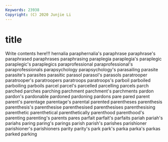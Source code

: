 ```yaml
---
Keywords: 23938
Copyright: (C) 2020 Junjie Li
---
```


# title

Write contents here!!!
hernalia 
paraphernalia's 
paraphrase 
paraphrase's
paraphrased 
paraphrases 
paraphrasing 
paraplegia 
paraplegia's 
paraplegic 
paraplegic's 
paraplegics 
paraprofessional 
paraprofessional's
paraprofessionals 
parapsychology 
parapsychology's 
parasailing 
parasite 
parasite's 
parasites 
parasitic 
parasol 
parasol's
parasols 
paratrooper 
paratrooper's 
paratroopers 
paratroops 
paratroops's 
parboil 
parboiled 
parboiling 
parboils
parcel 
parcel's 
parcelled 
parcelling 
parcels 
parch 
parched 
parches 
parching 
parchment
parchment's 
parchments 
pardon 
pardon's 
pardonable 
pardoned 
pardoning 
pardons 
pare 
pared
parent 
parent's 
parentage 
parentage's 
parental 
parented 
parentheses 
parenthesis 
parenthesis's 
parenthesise
parenthesised 
parenthesises 
parenthesising 
parenthetic 
parenthetical 
parenthetically 
parenthood 
parenthood's 
parenting 
parenting's
parents 
pares 
parfait 
parfait's 
parfaits 
pariah 
pariah's 
pariahs 
paring 
paring's
parings 
parish 
parish's 
parishes 
parishioner 
parishioner's 
parishioners 
parity 
parity's 
park
park's 
parka 
parka's 
parkas 
parked 
parking 
